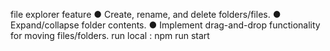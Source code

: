 file explorer
feature
● Create, rename, and delete folders/files. 
● Expand/collapse folder contents. 
● Implement drag-and-drop functionality for moving files/folders. 
run local : npm run start

